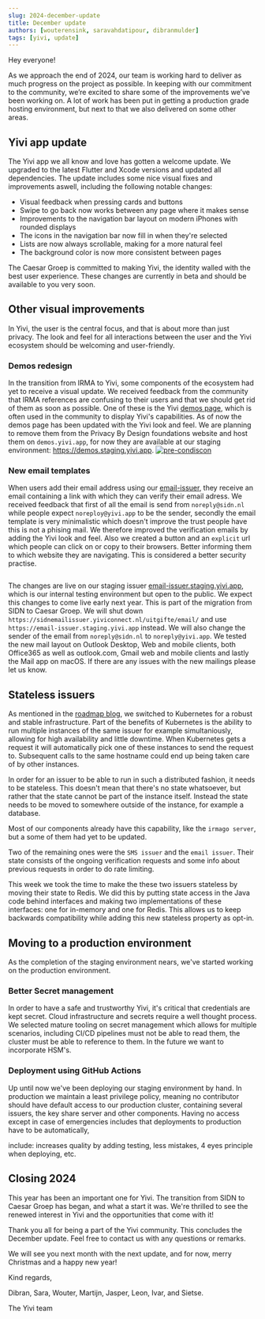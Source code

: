 ```yaml
---
slug: 2024-december-update
title: December update
authors: [wouterensink, saravahdatipour, dibranmulder]
tags: [yivi, update]
---
```


Hey everyone! 

As we approach the end of 2024, our team is working hard to deliver as much progress on the project as possible. In keeping with our commitment to the community, we’re excited to share some of the improvements we’ve been working on. A lot of work has been put in getting a production grade hosting environment, but next to that we also delivered on some other areas.

<!-- truncate -->

## Yivi app update
The Yivi app we all know and love has gotten a welcome update. We upgraded to the latest Flutter and Xcode versions and updated all dependencies. The update includes some nice visual fixes and improvements aswell, including the following notable changes: 
- Visual feedback when pressing cards and buttons
- Swipe to go back now works between any page where it makes sense
- Improvements to the navigation bar layout on modern iPhones with rounded displays
- The icons in the navigation bar now fill in when they're selected
- Lists are now always scrollable, making for a more natural feel
- The background color is now more consistent between pages

The Caesar Groep is committed to making Yivi, the identity walled with the best user experience.
These changes are currently in beta and should be available to you very soon.

## Other visual improvements
In Yivi, the user is the central focus, and that is about more than just privacy. 
The look and feel for all interactions 
between the user and the Yivi ecosystem should be welcoming and user-friendly. 

### Demos redesign
In the transition from IRMA to Yivi, some components of the ecosystem had yet to receive a visual update. We received feedback from the community that IRMA references are confusing to their users and that we should get rid of them as soon as possible. One of these is the Yivi [demos page](https://demos.staging.yivi.app), which is often used in the community to display Yivi's capabilities. As of now the demos page has been updated with the Yivi look and feel. We are planning to remove them from the Privacy By Design foundations website and host them on `demos.yivi.app`, for now they are available at our staging environment: https://demos.staging.yivi.app.
<a href="https://demos.staging.yivi.app" target="_blank"><img src="/img/yivi-demos.png" class="" alt="pre-condiscon" /></a>

### New email templates
When users add their email address using our [email-issuer](https://email-issuer.staging.yivi.app), they receive an email containing a link with which they can verify their email adress. We received feedback that first of all the email is send from `noreply@sidn.nl` while people expect `noreploy@yivi.app` to be the sender, secondly the email template is very minimalistic which doesn't improve the trust people have this is not a phising mail. We therefore improved the verification emails by adding the Yivi look and feel. Also we created a button and an `explicit` url which people can click on or copy to their browsers. Better informing them to which website they are navigating. This is considered a better security practise. 

<img src="/img/new-mail-template.png" class="mm" alt="" />

The changes are live on our staging issuer [email-issuer.staging.yivi.app](https://email-issuer.staging.yivi.app), which is our internal testing environment but open to the public. We expect this changes to come live early next year. This is part of the migration from SIDN to Caesar Groep. We will shut down `https://sidnemailissuer.yiviconnect.nl/uitgifte/email/` and use `https://email-issuer.staging.yivi.app` instead. We will also change the sender of the email from `noreply@sidn.nl` to `noreply@yivi.app`. We tested the new mail layout on Outlook Desktop, Web and mobile clients, both Office365 as well as outlook.com, Gmail web and mobile clients and lastly the Mail app on macOS. If there are any issues with the new mailings please let us know.

## Stateless issuers
As mentioned in the [roadmap blog](vision,%20roadmap), we switched to Kubernetes for a robust and stable infrastructure. Part of the benefits of Kubernetes is the ability
to run multiple instances of the same issuer for example simultaniously, allowing for high availability and little downtime.
When Kubernetes gets a request it will automatically pick one of these instances to send the request to. Subsequent calls to the same hostname could end up being taken care of by other instances.

In order for an issuer to be able to run in such a distributed fashion, it needs to be stateless.
This doesn't mean that there's no state whatsoever, but rather that the state cannot be part of the instance itself. 
Instead the state needs to be moved to somewhere outside of the instance, for example a database.

Most of our components already have this capability, like the `irmago server`, but a some of them had yet to be updated.

Two of the remaining ones were the `SMS issuer` and the `email issuer`. 
Their state consists of the ongoing verification requests and some info about previous requests in order to do rate limiting.

This week we took the time to make the these two issuers stateless by moving their state to Redis.
We did this by putting state access in the Java code behind interfaces and making two implementations of these interfaces:
one for in-memory and one for Redis. This allows us to keep backwards compatibility while adding this new stateless property as opt-in.

## Moving to a production environment
As the completion of the staging environment nears, we've started working on the production environment.

### Better Secret management
In order to have a safe and trustworthy Yivi, it's critical that credentials are kept secret.
Cloud infrastructure and secrets require a well thought process.
We selected mature tooling on secret management which allows for multiple scenarios, including CI/CD pipelines must not be able to read them, the cluster must be able to reference to them.
In the future we want to incorporate HSM's.

### Deployment using GitHub Actions
Up until now we've been deploying our staging environment by hand. In production we maintain a least privilege policy, meaning no contributor should have default access to our production cluster, containing several issuers, the key share server and other components. Having no access except in case of emergencies includes that deployments to production have to be automatically, 

include: increases quality by adding testing, less mistakes, 4 eyes principle when deploying, etc.

## Closing 2024
This year has been an important one for Yivi. 
The transition from SIDN to Caesar Groep has began, and what a start it was.
We're thrilled to see the renewed interest in Yivi and the opportunities that come with it!

Thank you all for being a part of the Yivi community. This concludes the December update. 
Feel free to contact us with any questions or remarks.

We will see you next month with the next update, and for now, merry Christmas and a happy new year!

Kind regards, 

Dibran, Sara, Wouter, Martijn, Jasper, Leon, Ivar, and Sietse.

The Yivi team
